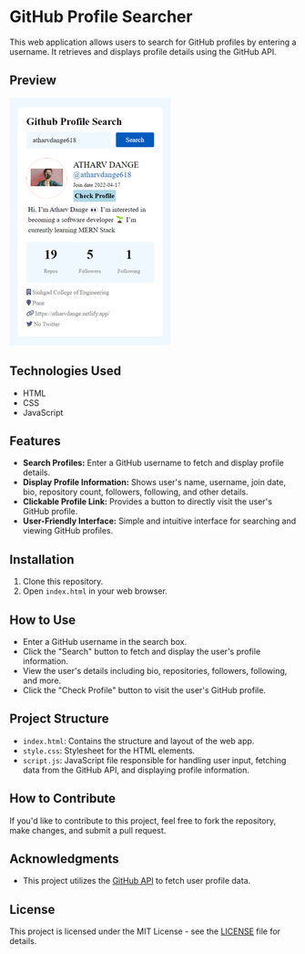 # GitHub Profile Searcher

This web application allows users to search for GitHub profiles by entering a username. It retrieves and displays profile details using the GitHub API.

## Preview
![GitHub Profile Searcher Preview](ui.png)

## Technologies Used
- HTML
- CSS
- JavaScript

## Features

- **Search Profiles:** Enter a GitHub username to fetch and display profile details.
- **Display Profile Information:** Shows user's name, username, join date, bio, repository count, followers, following, and other details.
- **Clickable Profile Link:** Provides a button to directly visit the user's GitHub profile.
- **User-Friendly Interface:** Simple and intuitive interface for searching and viewing GitHub profiles.

## Installation

1. Clone this repository.
2. Open `index.html` in your web browser.

## How to Use

- Enter a GitHub username in the search box.
- Click the "Search" button to fetch and display the user's profile information.
- View the user's details including bio, repositories, followers, following, and more.
- Click the "Check Profile" button to visit the user's GitHub profile.

## Project Structure

- `index.html`: Contains the structure and layout of the web app.
- `style.css`: Stylesheet for the HTML elements.
- `script.js`: JavaScript file responsible for handling user input, fetching data from the GitHub API, and displaying profile information.

## How to Contribute

If you'd like to contribute to this project, feel free to fork the repository, make changes, and submit a pull request.

## Acknowledgments

- This project utilizes the [GitHub API](https://developer.github.com/v3/) to fetch user profile data.

## License

This project is licensed under the MIT License - see the [LICENSE](LICENSE) file for details.
